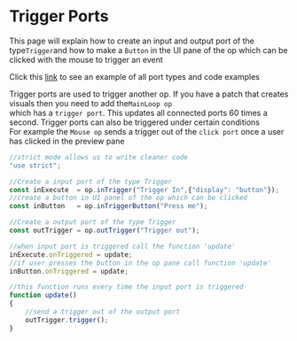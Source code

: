 # Trigger Ports

This page will explain how to create an input and output port of the type`Trigger`and how to make a `Button` in the UI pane of the op which can be clicked with the mouse to trigger an event
<br>

Click this [link](https://cables.gl/ui/#/project/5b9f692e671e52e512ab3af3) to see an example of all port types and code examples

Trigger ports are used to trigger another op. If you have a patch that creates visuals then you need to add the`MainLoop op`<br>
which has a `trigger port`. This updates all connected ports 60 times a second.
Trigger ports can also be triggered under certain conditions <br>
For example the `Mouse op` sends a trigger out of the `click port` once a user has clicked in the preview pane

```javascript
//strict mode allows us to write cleaner code
"use strict";

//Create a input port of the type Trigger
const inExecute  = op.inTrigger("Trigger In",{"display": "button"});
//create a button in UI panel of the op which can be clicked
const inButton   = op.inTriggerButton("Press me");

//Create a output port of the type Trigger
const outTrigger = op.outTrigger("Trigger out");

//when input port is triggered call the function 'update'
inExecute.onTriggered = update;
//if user presses the button in the op pane call function 'update'
inButton.onTriggered = update;

//this function runs every time the input port is triggered
function update()
{
    //send a trigger out of the output port
    outTrigger.trigger();    
}
```

